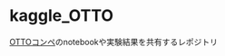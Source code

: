 # kaggle_OTTO
[OTTOコンペ](https://www.kaggle.com/competitions/otto-recommender-system)のnotebookや実験結果を共有するレポジトリ
